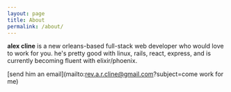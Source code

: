 ```yaml
---
layout: page
title: About
permalink: /about/
---
```


**alex cline** is a new orleans-based full-stack web developer who would love to work for you. he's pretty good with linux, rails, react, express, and is currently becoming fluent with elixir/phoenix.

[send him an email](mailto:rev.a.r.cline@gmail.com?subject=come work for me)
